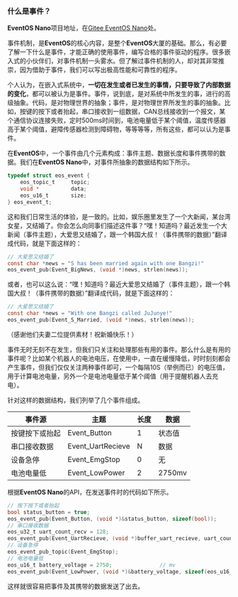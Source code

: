 ### 什么是事件？

**EventOS Nano**项目地址，在[Gitee EventOS Nano](https://gitee.com/event-os/eventos-nano.git)处。

事件机制，是**EventOS**的核心内容，是整个**EventOS**大厦的基础。那么，有必要了解一下什么是事件，才能正确的使用事件，编写合格的事件驱动的程序。很多嵌入式的小伙伴们，对事件机制一头雾水。但了解过事件机制的人，却对其非常推崇，因为借助于事件，我们可以写出极高性能和可靠性的程序。

个人认为，在嵌入式系统中，**一切在发生或者已发生的事情，只要导致了内部数据的变化**，都可以被认为是事件。事件，说到底，是对系统中所发生的事，进行的高级抽象。代码，是对物理世界的抽象；事件，是对物理世界所发生的事的抽象。比如，按键的按下或者抬起，串口接收到一组数据，CAN总线接收到一个报文，某个通信协议连接失败，定时500ms时间到，电池电量低于某个阈值，温度传感器高于某个阈值，避障传感器检测到障碍物，等等等等，所有这些，都可以认为是事件。

在**EventOS**中，一个事件由几个元素构成：事件主题、数据长度和事件携带的数据。我们在**EventOS Nano**中，对事件所抽象的数据结构如下所示。

``` C
typedef struct eos_event {
    eos_topic_t     topic;
    void *          data;
    eos_u16_t       size;
} eos_event_t;
```

这和我们日常生活的体验，是一致的。比如，娱乐圈里发生了一个大新闻，某台湾女星，又结婚了。你会怎么向同事们描述这件事？“嘿！知道吗？最近发生一个大新闻（事件主题），大爱思又结婚了，跟一个韩国大叔！（事件携带的数据）”翻译成代码，就是下面这样的：
``` C
// 大爱思又结婚了
const char *news = "S has been married again with one Bangzi!"
eos_event_pub(Event_BigNews, (void *)news, strlen(news));
```
或者，也可以这么说：“嘿！知道吗？最近大爱思又结婚了（事件主题），跟一个韩国大叔！（事件携带的数据）”翻译成代码，就是下面这样的：
``` C
// 大爱思又结婚了
const char *news = "With one Bangzi called JuJunye!"
eos_event_pub(Event_S_Married, (void *)news, strlen(news));
```
（感谢他们夫妻二位提供素材！祝新婚快乐！）

事件无时无刻不在发生，但我们只关注和处理那些有用的事件。那么什么是有用的事件呢？比如某个机器人的电池电压，在使用中，一直在缓慢降低，时时刻刻都会产生事件，但我们仅仅关注两种事件即可，一个每隔10S（举例而已）的电压值，用于计算电池电量，另外一个是电池电量低于某个阈值（用于提醒机器人去充电）。

针对这样的数据结构，我们列举了几个事件组成。

|  事件源   | 主题 | 长度 | 数据 |
| --- | --- | --- | --- |
| 按键按下或抬起 | Event_Button | 1 | 状态值 |
| 串口接收数据 | Event_UartRecieve | N | 数据 |
| 设备急停 | Event_EmgStop | 0 | 无 |
| 电池电量低 | Event_LowPower | 2 | 2750mv |

根据**EventOS Nano**的API，在发送事件时的代码如下所示。

``` C
// 按下按下或者抬起
bool status_button = true;
eos_event_pub(Event_Button, (void *)&status_button, sizeof(bool));
// 串口接收数据
eos_u32_t uart_count_recv = 128;
eos_event_pub(Event_UartRecieve, (void *)buffer_uart_recieve, uart_count_recv);
// 设备急停
eos_event_pub_topic(Event_EmgStop);
// 电池电量低
eos_u16_t battery_voltage = 2750;               // mv
eos_event_pub(Event_LowPower, (void *)&battery_voltage, sizeof(eos_u16_t));
```

这样就很容易把事件及其携带的数据发送了出去。